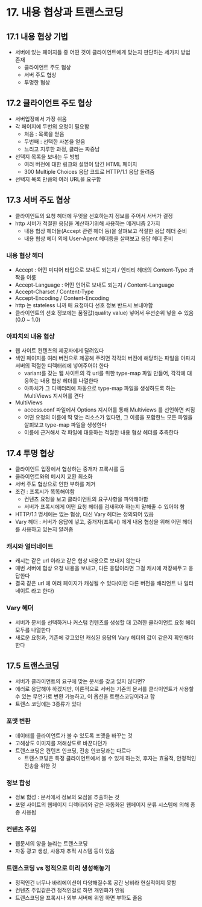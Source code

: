 # 17. 내용 협상과 트랜스코딩
## 17.1 내용 협상 기법
- 서버에 있는 페이지들 중 어떤 것이 클라이언트에게 맞는지 판단하는 세가지 방법 존재
  - 클라이언트 주도 협상
  - 서버 주도 협상
  - 투명한 협상 

## 17.2 클라이언트 주도 협상
- 서버입장에서 가장 쉬움
- 각 페이지에 두번의 요청이 필요함
  - 처음 : 목록을 얻음
  - 두번째 : 선택한 사본을 얻음
  - 느리고 지루한 과정, 클라는 짜증남
- 선택지 목록을 보내는 두 방법
  - 여러 버전에 대한 링크와 설명이 담긴 HTML 페이지
  - 300 Multiple Choices 응답 코드로 HTTP/1.1 응답 돌려줌
- 선택지 목록 만큼의 여러 URL을 요구함

## 17.3 서버 주도 협상
- 클라이언트의 요청 헤더에 무엇을 선호하는지 정보를 주어서 서버가 결정
- http 서버가 적절한 응답을 계산하기위해 사용하는 메커니즘 2가지
  - 내용 협상 헤더들(Accept 관련 헤더 등)을 살펴보고 적절한 응답 헤더 준비
  - 내용 협상 헤더 외에 User-Agent 헤더등을 살펴보고 응답 헤더 준비
### 내용 협상 헤더
- Accept : 어떤 미디어 타입으로 보내도 되는지 / 엔티티 헤더의 Content-Type 과 짝을 이룸
- Accept-Language : 어떤 언어로 보내도 되는지 / Content-Language
- Accept-Charset / Content-Type
- Accept-Encoding / Content-Encoding
- http 는 stateless 니까 매 요청마다 선호 정보 반드시 보내야함
- 클라이언트의 선호 정보에는 품질값(quality value) 넣어서 우선순위 넣을 수 있음(0.0 ~ 1.0)

### 아파치의 내용 협상
- 웹 사이트 컨텐츠의 제공자에게 달려있다
- 색인 페이지를 여러 버전으로 제공해 주려면 각각의 버전에 해당하는 파일을 아파치 서버의 적절한 디렉터리에 넣어주어야 한다
  - variant를 갖는 웹 사이트의 각 uri를 위한 type-map 파일 만들어, 각각에 대응하는 내용 협상 헤더를 나열한다
  - 아파치가 그 디렉터리에 자동으로 type-map 파일을 생성하도록 하는 MultiViews 지시어를 켠다
- MultiViews
  - access.conf 파일에서 Options 지시어를 통해 Multiviews 를 선언하면 켜짐
  - 어떤 요청의 이름에 딱 맞는 리소스가 없다면, 그 이름을 포함한느 모든 파일을 살펴보고 type-map 파일을 생성한다
  - 이름에 근거해서 각 파일에 대응하는 적절한 내용 협상 헤더를 추측한다

## 17.4 투명 협상
- 클라이언트 입장에서 협상하는 중개자 프록시를 둠
- 클라이언트와의 메시지 교환 최소화
- 서버 주도 협상으로 인한 부하를 제거
- 조건 : 프록시가 똑똑해야함
  - 컨텐츠 요청을 보고 클라이언트의 요구사항을 파악해야함
  - 서버가 프록시에게 어떤 요청 헤더를 검새햐아 하는지 말해줄 수 있어야 함
- HTTP/1.1 명세에는 없는 협상, 대신 Vary 헤더는 정의되어 있음
-  Vary 헤더 : 서버가 응답에 넣고, 중개자(프록시) 에게 내용 협상을 위해 어떤 헤더를 사용하고 있는지 알려줌
### 캐시와 얼터네이트
- 캐시는 같은 url 이라고 같은 협상 내용으로 보내지 않는다
- 매번 서버에 협상 요청 내용을 보내고, 다른 응답이라면 그걸 캐시에 저장해두고 응답한다
- 결국 같은 url 에 여러 페이지가 캐싱될 수 있다(이런 다른 버전을 배리언트 나 얼터네이트 라고 한다)

### Vary 헤더
- 서버가 문서를 선택하거나 커스텀 컨텐츠를 생성할 대 고려한 클라이언트 요청 헤더 모두를 나열한다
- 새로운 요청과, 기존에 갖고있던 캐싱된 응답의 Vary 헤더의 값이 같은지 확인해야 한다

## 17.5 트랜스코딩
- 서버가 클라이언트의 요구에 맞는 문서를 갖고 있지 않다면?
- 에러로 응답해야 하겠지만, 이론적으로 서버는 기존의 문서를 클라이언트가 사용할 수 있는 무언가로 변환 가능하고, 이 옵션을 트랜스코딩이라고 함
- 트랜스 코딩에는 3종류가 있다

### 포맷 변환
- 데이터를 클라이언트가 볼 수 있도록 포맷을 바꾸는 것
- 고해상도 이미지를 저해상도로 바꾼다던가
- 트랜스코딩은 컨텐츠 인코딩, 전송 인코딩과는 다르다
  - 트랜스코딩은 특정 클라이언트에서 볼 수 있게 하는것, 후자는 효율적, 안정적인 전송을 위한 것

### 정보 합성
- 정보 합성 : 문서에서 정보의 요점을 추출하는 것
- 포털 사이트의 웹페이지 디렉터리와 같은 자동화된 웹페이지 분류 시스템에 의해 종종 사용됨

### 컨텐츠 주입
- 웹문서의 양을 늘리는 트랜스코딩
- 자동 광고 생성, 사용자 추적 시스템 등이 있음

### 트랜스코딩 vs 정적으로 미리 생성해놓기
- 정적인건 너무나 바리에이션이 다양해질수록 공간 낭비라 현실적이지 못함
- 컨텐츠 주입같은건 정적인걸로 하면 개인화가 안됨
- 트랜스코딩을 프록시나 외부 서버에 위임 하면 부하도 줄음
